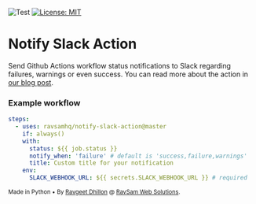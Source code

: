 ![Test](https://github.com/ravsamhq/notify-slack-action/workflows/Test/badge.svg)
[![License: MIT](https://img.shields.io/badge/License-MIT-yellow.svg)](https://opensource.org/licenses/MIT)

# Notify Slack Action

Send Github Actions workflow status notifications to Slack regarding failures, warnings or even success. You can read more about the action in [our blog post](https://www.ravsam.in/blog/send-slack-notification-when-github-actions-fails/).

### Example workflow

```yaml
steps:
  - uses: ravsamhq/notify-slack-action@master
    if: always()
    with:
      status: ${{ job.status }}
      notify_when: 'failure' # default is 'success,failure,warnings'
      title: Custom title for your notification
    env:
      SLACK_WEBHOOK_URL: ${{ secrets.SLACK_WEBHOOK_URL }} # required
```

<sub>Made in Python &bull; By [Ravgeet Dhillon](https://github.com/ravgeetdhillon) @ [RavSam Web Solutions](https://www.ravsam.in).</sub>
